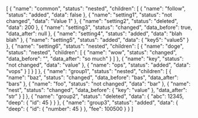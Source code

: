 [
    {
        "name": "common",
        "status": "nested",
        "children": [
            {
                "name": "follow",
                "status": "added",
                "data": false
            },
            {
                "name": "setting1",
                "status": "not changed",
                "data": "Value 1"
            },
            {
                "name": "setting2",
                "status": "deleted",
                "data": 200
            },
            {
                "name": "setting3",
                "status": "changed",
                "data_before": true,
                "data_after": null
            },
            {
                "name": "setting4",
                "status": "added",
                "data": "blah blah"
            },
            {
                "name": "setting5",
                "status": "added",
                "data": {
                    "key5": "value5"
                }
            },
            {
                "name": "setting6",
                "status": "nested",
                "children": [
                    {
                        "name": "doge",
                        "status": "nested",
                        "children": [
                            {
                                "name": "wow",
                                "status": "changed",
                                "data_before": "",
                                "data_after": "so much"
                            }
                        ]
                    },
                    {
                        "name": "key",
                        "status": "not changed",
                        "data": "value"
                    },
                    {
                        "name": "ops",
                        "status": "added",
                        "data": "vops"
                    }
                ]
            }
        ]
    },
    {
        "name": "group1",
        "status": "nested",
        "children": [
            {
                "name": "baz",
                "status": "changed",
                "data_before": "bas",
                "data_after": "bars"
            },
            {
                "name": "foo",
                "status": "not changed",
                "data": "bar"
            },
            {
                "name": "nest",
                "status": "changed",
                "data_before": {
                    "key": "value"
                },
                "data_after": "str"
            }
        ]
    },
    {
        "name": "group2",
        "status": "deleted",
        "data": {
            "abc": 12345,
            "deep": {
                "id": 45
            }
        }
    },
    {
        "name": "group3",
        "status": "added",
        "data": {
            "deep": {
                "id": {
                    "number": 45
                }
            },
            "fee": 100500
        }
    }
]